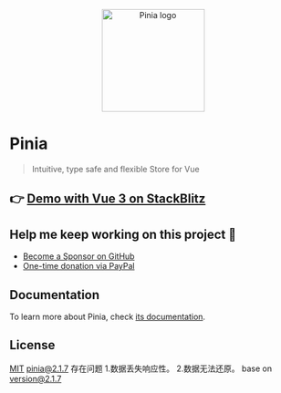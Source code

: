 <p align="center">
  <a href="https://pinia.vuejs.org" target="_blank" rel="noopener noreferrer">
    <img width="180" src="https://pinia.vuejs.org/logo.svg" alt="Pinia logo">
  </a>
</p>

# Pinia

> Intuitive, type safe and flexible Store for Vue

## 👉 [Demo with Vue 3 on StackBlitz](https://stackblitz.com/github/piniajs/example-vue-3-vite)

## Help me keep working on this project 💚

- [Become a Sponsor on GitHub](https://github.com/sponsors/posva)
- [One-time donation via PayPal](https://paypal.me/posva)

## Documentation

To learn more about Pinia, check [its documentation](https://pinia.vuejs.org).

## License

[MIT](http://opensource.org/licenses/MIT)
pinia@2.1.7
存在问题
1.数据丢失响应性。
2.数据无法还原。
base on version@2.1.7